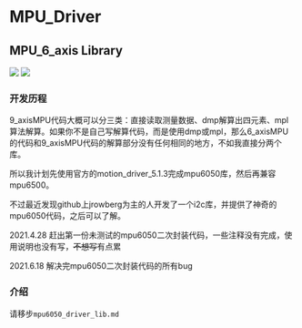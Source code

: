 # MPU_Driver

## MPU_6_axis Library

![](https://img.shields.io/badge/version-V1.0-blue.svg)
![](https://img.shields.io/badge/state-pass%20test-green)

### 开发历程



9_axisMPU代码大概可以分三类：直接读取测量数据、dmp解算出四元素、mpl算法解算。如果你不是自己写解算代码，而是使用dmp或mpl，那么6_axisMPU的代码和9_axisMPU代码的解算部分没有任何相同的地方，不如我直接分两个库。

所以我计划先使用官方的motion_driver_5.1.3完成mpu6050库，然后再兼容mpu6500。

不过最近发现github上jrowberg为主的人开发了一个i2c库，并提供了神奇的mpu6050代码，之后可以了解。

2021.4.28 赶出第一份未测试的mpu6050二次封装代码，一些注释没有完成，使用说明也没有写，~~不想写~~有点累

2021.6.18 解决完mpu6050二次封装代码的所有bug

### 介绍

请移步`mpu6050_driver_lib.md`